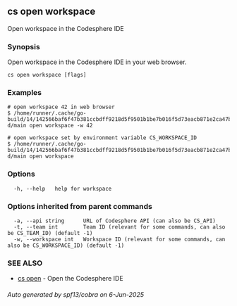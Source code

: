 ## cs open workspace

Open workspace in the Codesphere IDE

### Synopsis

Open workspace in the Codesphere IDE in your web browser.

```
cs open workspace [flags]
```

### Examples

```
# open workspace 42 in web browser
$ /home/runner/.cache/go-build/14/142566baf6f47b381ccbdff9218d5f9501b1be7b016f5d73eacb871e2ca47b86-d/main open workspace -w 42

# open workspace set by environment variable CS_WORKSPACE_ID
$ /home/runner/.cache/go-build/14/142566baf6f47b381ccbdff9218d5f9501b1be7b016f5d73eacb871e2ca47b86-d/main open workspace 
```

### Options

```
  -h, --help   help for workspace
```

### Options inherited from parent commands

```
  -a, --api string      URL of Codesphere API (can also be CS_API)
  -t, --team int        Team ID (relevant for some commands, can also be CS_TEAM_ID) (default -1)
  -w, --workspace int   Workspace ID (relevant for some commands, can also be CS_WORKSPACE_ID) (default -1)
```

### SEE ALSO

* [cs open](cs_open.md)	 - Open the Codesphere IDE

###### Auto generated by spf13/cobra on 6-Jun-2025
